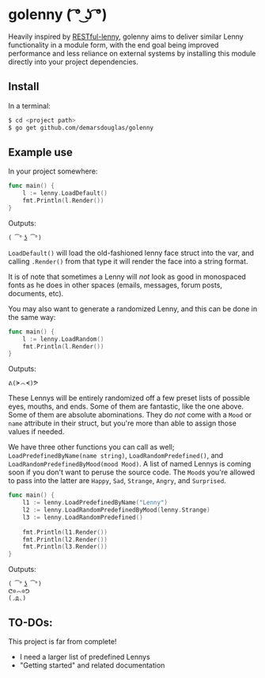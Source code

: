 # golenny ( ͡° ͜ʖ ͡°)

Heavily inspired by [RESTful-lenny](https://github.com/LennyToday/RESTful-lenny), golenny aims to deliver similar Lenny
functionality in a module form, with the end goal being improved performance and less reliance on external systems by
installing this module directly into your project dependencies.

## Install

In a terminal:

```sh
$ cd <project path>
$ go get github.com/demarsdouglas/golenny
```

## Example use

In your project somewhere:

```go
func main() {
    l := lenny.LoadDefault()
    fmt.Println(l.Render())
}
```

Outputs:

```
( ͡° ͜ʖ ͡°)
```

`LoadDefault()` will load the old-fashioned lenny face struct into the var, and calling `.Render()` from
that type it will render the face into a string format.

It is of note that sometimes a Lenny will _not_ look as good in monospaced fonts as he does in other spaces (emails,
messages, forum posts, documents, etc).

You may also want to generate a randomized Lenny, and this can be done in the same way:

```go
func main() {
    l := lenny.LoadRandom()
    fmt.Println(l.Render())
}
```

Outputs:

```
ᕕ(ᗒ෴ᗕ)ᕗ
```

These Lennys will be entirely randomized off a few preset lists of possible eyes, mouths, and ends. Some of them are
fantastic, like the one above. Some of them are absolute abominations. They do _not_ come with a `Mood` or `name`
attribute in their struct, but you're more than able to assign those values if needed.

We have three other functions you can call as well; `LoadPredefinedByName(name string)`, `LoadRandomPredefined()`,
and `LoadRandomPredefinedByMood(mood Mood)`. A list of named Lennys is coming soon if you don't want to peruse the
source code. The `Mood`s you're allowed to pass into the latter are `Happy`, `Sad`, `Strange`, `Angry`, and `Surprised`.

```go
func main() {
    l1 := lenny.LoadPredefinedByName("Lenny")
    l2 := lenny.LoadRandomPredefinedByMood(lenny.Strange)
    l3 := lenny.LoadRandomPredefined()
    
    fmt.Println(l1.Render())
    fmt.Println(l2.Render())
    fmt.Println(l3.Render())
}
```

Outputs:

```
( ͡° ͜ʖ ͡°)
ᕦ⊙෴⊙ᕤ
(◞д◟)
```

## TO-DOs:

This project is far from complete!

- I need a larger list of predefined Lennys
- "Getting started" and related documentation
